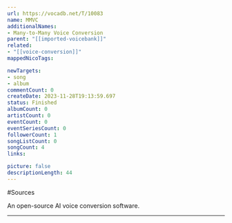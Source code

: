 ```yaml
---
url: https://vocadb.net/T/10083
name: MMVC
additionalNames: 
- Many-to-Many Voice Conversion
parent: "[[imported-voicebank]]"
related:
- "[[voice-conversion]]"
mappedNicoTags:

newTargets:
- song
- album
commentCount: 0
createDate: 2023-11-28T19:13:59.697
status: Finished
albumCount: 0
artistCount: 0
eventCount: 0
eventSeriesCount: 0
followerCount: 1
songListCount: 0
songCount: 4
links: 

picture: false
descriptionLength: 44
---
```


#Sources

An open-source AI voice conversion software.

---

